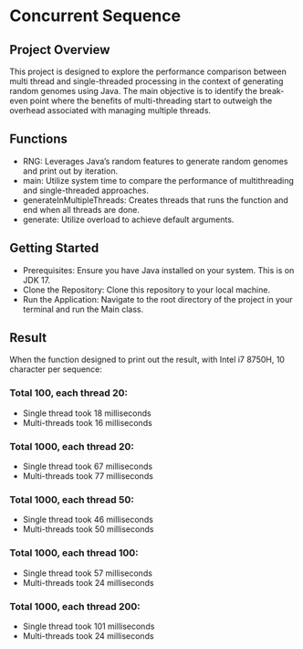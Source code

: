 # Concurrent Sequence
## Project Overview
This project is designed to explore the performance comparison between multi thread and 
single-threaded processing in the context of generating random genomes using Java. 
The main objective is to identify the break-even point where 
the benefits of multi-threading start to outweigh the overhead associated with managing multiple threads.

## Functions
- RNG: Leverages Java’s random features to generate random genomes and print out by iteration.
- main: Utilize system time to compare the performance of multithreading and single-threaded approaches.
- generateInMultipleThreads: Creates threads that runs the function and end when all threads are done.
- generate: Utilize overload to achieve default arguments.

## Getting Started
- Prerequisites: Ensure you have Java installed on your system. This is on JDK 17.
- Clone the Repository: Clone this repository to your local machine.
- Run the Application: Navigate to the root directory of the project in your terminal and run the Main class.

## Result
When the function designed to print out the result, with Intel i7 8750H, 10 character per sequence:
### Total 100, each thread 20: 
- Single thread took 18 milliseconds
- Multi-threads took 16 milliseconds
### Total 1000, each thread 20:
- Single thread took 67 milliseconds
- Multi-threads took 77 milliseconds
### Total 1000, each thread 50:
- Single thread took 46 milliseconds
- Multi-threads took 50 milliseconds
### Total 1000, each thread 100:
- Single thread took 57 milliseconds
- Multi-threads took 24 milliseconds
### Total 1000, each thread 200:
- Single thread took 101 milliseconds
- Multi-threads took 24 milliseconds